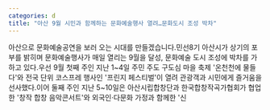 ```yaml
---
categories: d
title: "아산 9월 시민과 함께하는 문화예술행사 열려…문화도시 조성 박차"
---
```

아산으로 문화예술공연을 보러 오는 시대를 만들겠습니다.민선8기 아산시가 상기의 포부를 밝히며 문화예술행사가 매일 열리는 9월을 달성, 문화예술 도시 조성에 박차를 가하고 있다.우선 9월 첫째 주인 지난 1~4일 주민 주도 구도심 마을 축제 &#39;온천천에 물들다&#39;와 전국 단위 코스프레 행사인 &#39;프린지 페스티벌&#39;이 열려 관광객과 시민에게 즐거움을 선사했다.이어 둘째 주인 지난 5~10일은 아산시립합창단과 한국합창작곡가협회가 협업한 &#39;창작 합창 음악콘서트&#39;와 외국인·다문화 가정과 함께한 &#39;신